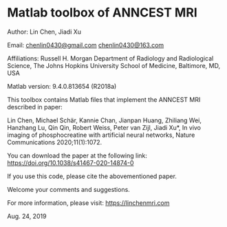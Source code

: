 # Matlab toolbox of ANNCEST MRI 

Author: Lin Chen, Jiadi Xu

Email: chenlin0430@gmail.com      chenlin0430@163.com

Affiliations:
Russell H. Morgan Department of Radiology and Radiological Science, The Johns Hopkins University School of Medicine, Baltimore, MD, USA

Matlab version: 9.4.0.813654 (R2018a)

This toolbox contains Matlab files that implement the ANNCEST MRI described in paper:

Lin Chen, Michael Schär, Kannie Chan, Jianpan Huang, Zhiliang Wei, Hanzhang Lu, Qin Qin, Robert Weiss, Peter van Zijl, Jiadi Xu*, In vivo imaging of phosphocreatine with artificial neural networks, Nature Communications 2020;11(1):1072.

You can download the paper at the following link:
https://doi.org/10.1038/s41467-020-14874-0

If you use this code, please cite the abovementioned paper.

Welcome your comments and suggestions.

For more information, please visit: https://linchenmri.com

Aug. 24, 2019
